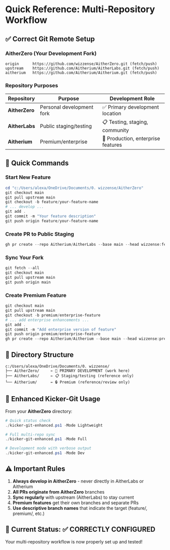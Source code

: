 # Quick Reference: Multi-Repository Workflow

## ✅ Correct Git Remote Setup

### AitherZero (Your Development Fork)
```text
origin      https://github.com/wizzense/AitherZero.git (fetch/push)
upstream    https://github.com/Aitherium/AitherLabs.git (fetch/push)
aitherium   https://github.com/Aitherium/Aitherium.git (fetch/push)
```

### Repository Purposes

| Repository | Purpose | Development Role |
|------------|---------|------------------|
| **AitherZero** | Personal development fork | ✅ Primary development location |
| **AitherLabs** | Public staging/testing | 📋 Testing, staging, community |
| **Aitherium** | Premium/enterprise | 🎯 Production, enterprise features |

## 🚀 Quick Commands

### Start New Feature
```powershell
cd "c:/Users/alexa/OneDrive/Documents/0. wizzense/AitherZero"
git checkout main
git pull upstream main
git checkout -b feature/your-feature-name
# ... develop ...
git add .
git commit -m "Your feature description"
git push origin feature/your-feature-name
```

### Create PR to Public Staging
```powershell
gh pr create --repo Aitherium/AitherLabs --base main --head wizzense:feature/your-feature-name
```

### Sync Your Fork
```powershell
git fetch --all
git checkout main
git pull upstream main
git push origin main
```

### Create Premium Feature
```powershell
git checkout main
git pull upstream main
git checkout -b premium/enterprise-feature
# ... add enterprise enhancements ...
git add .
git commit -m "Add enterprise version of feature"
git push origin premium/enterprise-feature
gh pr create --repo Aitherium/Aitherium --base main --head wizzense:premium/enterprise-feature
```

## 📁 Directory Structure

```text
c:/Users/alexa/OneDrive/Documents/0. wizzense/
├── AitherZero/     ← 🎯 PRIMARY DEVELOPMENT (work here)
├── AitherLabs/     ← 📋 Staging/testing (reference only)
└── Aitherium/      ← 🔒 Premium (reference/review only)
```

## 🔧 Enhanced Kicker-Git Usage

From your **AitherZero** directory:

```powershell
# Quick status check
./kicker-git-enhanced.ps1 -Mode Lightweight

# Full multi-repo sync
./kicker-git-enhanced.ps1 -Mode Full

# Development mode with verbose output
./kicker-git-enhanced.ps1 -Mode Dev
```

## ⚠️ Important Rules

1. **Always develop in AitherZero** - never directly in AitherLabs or Aitherium
2. **All PRs originate from AitherZero** branches
3. **Sync regularly** with upstream (AitherLabs) to stay current
4. **Premium features** get their own branches and separate PRs
5. **Use descriptive branch names** that indicate the target (feature/, premium/, etc.)

## 🎯 Current Status: ✅ CORRECTLY CONFIGURED

Your multi-repository workflow is now properly set up and tested!
